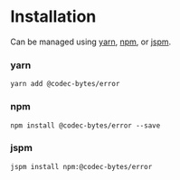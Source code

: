 # Installation

Can be managed using
[yarn](https://yarnpkg.com/en/docs),
[npm](https://docs.npmjs.com),
or [jspm](https://jspm.org/docs).


### yarn
```terminal
yarn add @codec-bytes/error
```

### npm
```terminal
npm install @codec-bytes/error --save
```

### jspm
```terminal
jspm install npm:@codec-bytes/error
```
